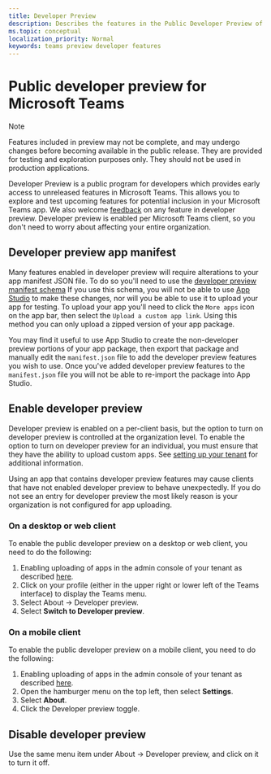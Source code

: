 ```yaml
---
title: Developer Preview
description: Describes the features in the Public Developer Preview of Microsoft Teams
ms.topic: conceptual
localization_priority: Normal
keywords: teams preview developer features
---
```

# Public developer preview for Microsoft Teams

>[!NOTE]
>Features included in preview may not be complete, and may undergo changes before becoming available in the public release. They are provided for testing and exploration purposes only. They should not be used in production applications.

Developer Preview is a public program for developers which provides early access to unreleased features in Microsoft Teams. This allows you to explore and test upcoming features for potential inclusion in your Microsoft Teams app. We also welcome [feedback](~/feedback.md) on any feature in developer preview. Developer preview is enabled per Microsoft Teams client, so you don't need to worry about affecting your entire organization.

## Developer preview app manifest

Many features enabled in developer preview will require alterations to your app manifest JSON file. To do so you'll need to use the [developer preview manifest schema](~/resources/schema/manifest-schema-dev-preview.md) If you use this schema, you will not be able to use [App Studio](~/concepts/build-and-test/app-studio-overview.md) to make these changes, nor will you be able to use it to upload your app for testing. To upload your app you'll need to click the `More apps` icon on the app bar, then select the `Upload a custom app link`. Using this method you can only upload a zipped version of your app package.

You may find it useful to use App Studio to create the non-developer preview portions of your app package, then export that package and manually edit the `manifest.json` file to add the developer preview features you wish to use. Once you've added developer preview features to the `manifest.json` file you will not be able to re-import the package into App Studio.

## Enable developer preview

Developer preview is enabled on a per-client basis, but the option to turn on developer preview is controlled at the organization level. To enable the option to turn on developer preview for an individual, you must ensure that they have the ability to upload custom apps. See [setting up your tenant](~/concepts/build-and-test/prepare-your-o365-tenant.md) for additional information.

Using an app that contains developer preview features may cause clients that have not enabled developer preview to behave unexpectedly. If you do not see an entry for developer preview the most likely reason is your organization is not configured for app uploading.

### On a desktop or web client

To enable the public developer preview on a desktop or web client, you need to do the following:

1. Enabling uploading of apps in the admin console of your tenant as described [here](~/concepts/build-and-test/prepare-your-o365-tenant.md).
1. Click on your profile (either in the upper right or lower left of the Teams interface) to display the Teams menu.
1. Select About → Developer preview.
1. Select **Switch to Developer preview**.

### On a mobile client

To enable the public developer preview on a mobile client, you need to do the following:

1. Enabling uploading of apps in the admin console of your tenant as described [here](~/concepts/build-and-test/prepare-your-o365-tenant.md).
1. Open the hamburger menu on the top left, then select **Settings**.
1. Select **About**.
1. Click the Developer preview toggle.

## Disable developer preview

Use the same menu item under About → Developer preview, and click on it to turn it off.



